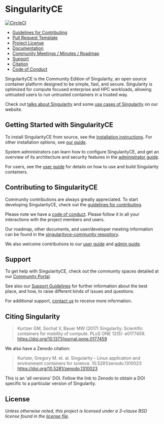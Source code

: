 # SingularityCE

[![CircleCI](https://circleci.com/gh/sylabs/singularity/tree/master.svg?style=svg)](https://circleci.com/gh/sylabs/singularity/tree/master)

- [Guidelines for Contributing](CONTRIBUTING.md)
- [Pull Request Template](.github/PULL_REQUEST_TEMPLATE.md)
- [Project License](LICENSE.md)
- [Documentation](https://www.sylabs.io/docs/)
- [Community Meetings / Minutes / Roadmap](https://github.com/sylabs/singularityce-community)
- [Support](#support)
- [Citation](#citing-singularity)
- [Code of Conduct](CODE_OF_CONDUCT.md)

SingularityCE is the Community Edition of Singularity, an open source container
platform designed to be simple, fast, and secure. Singularity is optimized for
compute focused enterprise and HPC workloads, allowing untrusted users to run
untrusted containers in a trusted way.

Check out [talks about Singularity](https://www.sylabs.io/videos) and some
[use cases of Singularity](https://sylabs.io/case-studies) on our website.

## Getting Started with SingularityCE

To install SingularityCE from source, see the
[installation instructions](INSTALL.md). For other installation options, see
[our guide](https://www.sylabs.io/guides/latest/admin-guide/).

System administrators can learn how to configure SingularityCE, and get an
overview of its architecture and security features in the
[administrator guide](https://www.sylabs.io/guides/latest/admin-guide/).

For users, see the [user guide](https://www.sylabs.io/guides/latest/user-guide/)
for details on how to use and build Singularity containers.

## Contributing to SingularityCE

Community contributions are always greatly appreciated. To start developing
SingularityCE, check out the [guidelines for contributing](CONTRIBUTING.md).

Please note we have a [code of conduct](CODE_OF_CONDUCT.md). Please follow it in
all your interactions with the project members and users.

Our roadmap, other documents, and user/developer meeting information can be
found in the
[singularityce-community repository](https://github.com/sylabs/singularityce-community).

We also welcome contributions to our
[user guide](https://github.com/sylabs/singularity-userdocs) and
[admin guide](https://github.com/sylabs/singularity-admindocs).

## Support

To get help with SingularityCE, check out the community spaces detailed at our
[Community Portal](https://www.sylabs.io/singularity/community/).

See also our [Support Guidelines](SUPPORT.md) for further information about the
best place, and how, to raise different kinds of issues and questions.

For additional support, [contact us](https://www.sylabs.io/contact/) to receive
more information.

## Citing Singularity

> Kurtzer GM, Sochat V, Bauer MW (2017) Singularity: Scientific containers for
> mobility of compute. PLoS ONE 12(5): e0177459.
> <https://doi.org/10.1371/journal.pone.0177459>

We also have a Zenodo citation:

> Kurtzer, Gregory M. et. al. Singularity - Linux application and environment
> containers for science. 10.5281/zenodo.1310023
> <https://doi.org/10.5281/zenodo.1310023>

This is an 'all versions' DOI. Follow the link to Zenodo to obtain a DOI
specific to a particular version of Singularity.

## License

_Unless otherwise noted, this project is licensed under a 3-clause BSD license
found in the [license file](LICENSE.md)._
